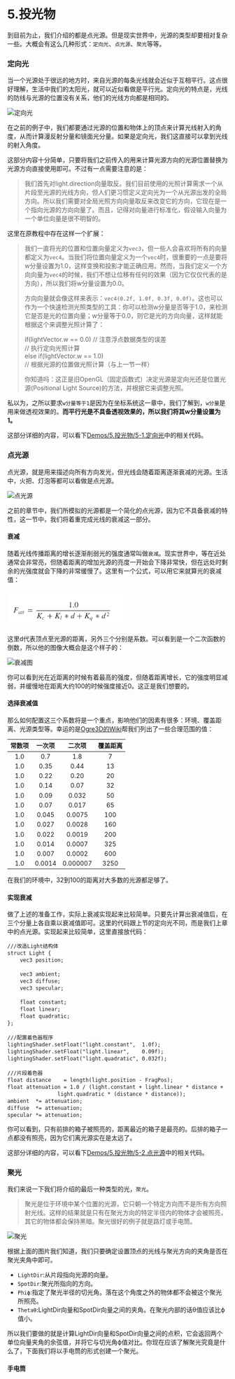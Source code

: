 # 5.投光物

到目前为止，我们介绍的都是点光源。但是现实世界中，光源的类型却要相对复杂一些。大概会有这么几种形式：`定向光`、`点光源`、`聚光`等等。

### 定向光

当一个光源处于很远的地方时，来自光源的每条光线就会近似于互相平行。这点很好理解，生活中我们的太阳光，就可以近似看做是平行光。定向光的特点是，光线的防线与光源的位置没有关系，他们的光线方向都是相同的。

![定向光](https://learnopengl-cn.github.io/img/02/05/light_casters_directional.png)

在之前的例子中，我们都要通过光源的位置和物体上的顶点来计算光线射入的角度，从而计算漫反射分量和镜面光分量。如果是定向光，我们这直接可以拿到光线的射入角度。

这部分内容十分简单，只要将我们之前传入的用来计算光源方向的光源位置替换为光源方向直接使用即可。不过有一点需要注意的是：

> 我们首先对light.direction向量取反。我们目前使用的光照计算需求一个从片段至光源的光线方向，但人们更习惯定义定向光为一个从光源出发的全局方向。所以我们需要对全局光照方向向量取反来改变它的方向，它现在是一个指向光源的方向向量了。而且，记得对向量进行标准化，假设输入向量为一个单位向量是很不明智的。

这里在原教程中存在这样一个扩展：

> 我们一直将光的位置和位置向量定义为`vec3`，但一些人会喜欢将所有的向量都定义为`vec4`。当我们将位置向量定义为一个`vec4`时，很重要的一点是要将w分量设置为1.0，这样变换和投影才能正确应用。然而，当我们定义一个方向向量为`vec4`的时候，我们不想让位移有任何的效果（因为它仅仅代表的是方向），所以我们将w分量设置为0.0。
>
> 方向向量就会像这样来表示：`vec4(0.2f, 1.0f, 0.3f, 0.0f)`。这也可以作为一个快速检测光照类型的工具：你可以检测w分量是否等于1.0，来检测它是否是光的位置向量；w分量等于0.0，则它是光的方向向量，这样就能根据这个来调整光照计算了：
>
>  if(lightVector.w == 0.0) // 注意浮点数据类型的误差<br>
>  // 执行定向光照计算<br>
> else if(lightVector.w == 1.0)<br>
>  // 根据光源的位置做光照计算（与上一节一样）
>
> 你知道吗：这正是旧OpenGL（固定函数式）决定光源是定向光还是位置光源(Positional Light Source)的方法，并根据它来调整光照。

私以为，之所以要求`w分量等于1`是因为在坐标系统这一章中，我们了解到，`w分量`是用来做透视效果的。**而平行光是不具备透视效果的，所以我们将其w分量设置为1。**

这部分详细的内容，可以看下[Demos/5.投光物/5-1.定向光](https://github.com/CodeWicky/Learning-OpenGL/tree/master/%E5%85%89%E7%85%A7/Demos/5.%E6%8A%95%E5%85%89%E7%89%A9/5-1.%E5%AE%9A%E5%90%91%E5%85%89)中的相关代码。

### 点光源

点光源，就是用来描述向所有方向发光，但光线会随着距离逐渐衰减的光源。生活中，火把、灯泡等都可以看做是点光源。

![点光源](https://learnopengl-cn.github.io/img/02/05/light_casters_point.png)

之前的章节中，我们所模拟的光源都是一个简化的点光源，因为它不具备衰减的特性，这一节中，我们将着重完成光线的衰减这一部分。

#### 衰减

随着光线传播距离的增长逐渐削弱光的强度通常叫做`衰减`。现实世界中，等在近处通常会非常亮，但随着距离的增加光源的亮度一开始会下降非常快，但在远处时剩余的光强度就会下降的非常缓慢了。这里有一个公式，可以用它来就算光的衰减值：

![衰减公式](https://github.com/CodeWicky/Learning-OpenGL/raw/master/%E5%85%89%E7%85%A7/Pics/%E8%A1%B0%E5%87%8F%E5%85%AC%E5%BC%8F.png)

这里d代表顶点至光源的距离，另外三个分别是系数。可以看到是一个二次函数的倒数，所以他的图像大概会是这个样子的：

![衰减图](https://learnopengl-cn.github.io/img/02/05/attenuation.png)

你可以看到光在近距离的时候有着最高的强度，但随着距离增长，它的强度明显减弱，并缓慢地在距离大约100的时候强度接近0。这正是我们想要的。

#### 选择衰减值

那么如何配置这三个系数将是一个重点，影响他们的因素有很多：环境、覆盖距离、光源类型等。幸运的是[Ogre3D的Wiki](http://wiki.ogre3d.org/tiki-index.php?page=-Point+Light+Attenuation)帮我们列出了一些合理范围的值：

|常数项|一次项|二次项|覆盖距离|
|:--:|:--:|:--:|:--:|
|1.0|0.7|1.8|7|
|1.0|0.35|0.44|13|
|1.0|0.22|0.20|20|
|1.0|0.14|0.07|32|
|1.0|0.09|0.032|50|
|1.0|0.07|0.017|65|
|1.0|0.045|0.0075|100|
|1.0|0.027|0.0028|160|
|1.0|0.022|0.0019|200|
|1.0|0.014|0.0007|325|
|1.0|0.007|0.0002|600|
|1.0|0.0014|0.000007|3250|

在我们的环境中，32到100的距离对大多数的光源都足够了。

#### 实现衰减

做了上述的准备工作，实际上衰减实现起来比较简单。只要先计算出衰减值后，在三个分量上各自乘以衰减值即可。这里的代码跟上节的定向光不同，而是我们上章中的点光源。实现起来比较简单，这里直接放代码：

```
///改造Light结构体
struct Light {
    vec3 position;  

    vec3 ambient;
    vec3 diffuse;
    vec3 specular;

    float constant;
    float linear;
    float quadratic;
};

///配置着色器程序
lightingShader.setFloat("light.constant",  1.0f);
lightingShader.setFloat("light.linear",    0.09f);
lightingShader.setFloat("light.quadratic", 0.032f);

///片段着色器
float distance    = length(light.position - FragPos);
float attenuation = 1.0 / (light.constant + light.linear * distance + 
                light.quadratic * (distance * distance));
ambient  *= attenuation; 
diffuse  *= attenuation;
specular *= attenuation;

```

你可以看到，只有前排的箱子被照亮的，距离最近的箱子是最亮的。后排的箱子一点都没有照亮，因为它们离光源实在是太远了。


这部分详细的内容，可以看下[Demos/5.投光物/5-2.点光源](https://github.com/CodeWicky/Learning-OpenGL/tree/master/%E5%85%89%E7%85%A7/Demos/5.%E6%8A%95%E5%85%89%E7%89%A9/5-2.%E7%82%B9%E5%85%89%E6%BA%90)中的相关代码。

### 聚光

我们来说一下我们将介绍的最后一种类型的光，`聚光`。

> 聚光是位于环境中某个位置的光源，它只朝一个特定方向而不是所有方向照射光线。这样的结果就是只有在聚光方向的特定半径内的物体才会被照亮，其它的物体都会保持黑暗。聚光很好的例子就是路灯或手电筒。

![聚光](https://learnopengl-cn.github.io/img/02/05/light_casters_spotlight_angles.png)

根据上面的图片我们知道，我们只要确定设置顶点的光线与聚光方向的夹角是否在聚光夹角中即可。

- `LightDir`:从片段指向光源的向量。
- `SpotDir`:聚光所指向的方向。
- `Phiϕ`:指定了聚光半径的切光角。落在这个角度之外的物体都不会被这个聚光所照亮。
- `Thetaθ`:LightDir向量和SpotDir向量之间的夹角。在聚光内部的话θ值应该比ϕ值小。

所以我们要做的就是计算LightDir向量和SpotDir向量之间的点积，它会返回两个单位向量夹角的余弦值，并将它与切光角ϕ值对比。你现在应该了解聚光究竟是什么了，下面我们将以手电筒的形式创建一个聚光。

#### 手电筒

